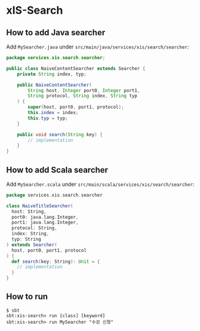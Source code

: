 # xIS-Search
## How to add Java searcher
Add `MySearcher.java` under `src/main/java/services/xis/search/searcher`:
```java
package services.xis.search.searcher;

public class NaiveContentSearcher extends Searcher {
    private String index, typ;

    public NaiveContentSearcher(
        String host, Integer port0, Integer port1,
        String protocol, String index, String typ
    ) {
        super(host, port0, port1, protocol);
        this.index = index;
        this.typ = typ;
    }

    public void search(String key) {
        // implementation
    }
}
```
## How to add Scala searcher
Add `MySearcher.scala` under `src/main/scala/services/xis/search/searcher`:
```scala
package services.xis.search.searcher

class NaiveTitleSearcher(
  host: String,
  port0: java.lang.Integer,
  port1: java.lang.Integer,
  protocol: String,
  index: String,
  typ: String
) extends Searcher(
  host, port0, port1, protocol
) {
  def search(key: String): Unit = {
    // implementation
  }
}
```
## How to run
```shell
$ sbt
sbt:xis-search> run [class] [keyword]
sbt:xis-search> run MySearcher "수강 신청"
```
